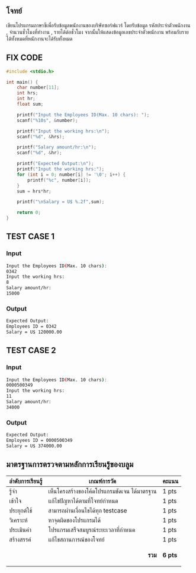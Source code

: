 ## โจทย์
เขียนโปรแกรมภาษาซีเพื่อรับข้อมูลพนักงานของบริษัทซอร์ฟแวร์ โดยรับข้อมูล รหัสประจำตัวพนักงาน , จำนวนชั่วโมงที่ทำงาน , รายได้ต่อชั่วโมง จากนั้นให้แสดงข้อมูลเลขประจำตัวพนักงาน พร้อมกับรายได้ทั้งหมดที่หนักงานจะได้รับทั้งหมด

## FIX CODE
```c++
#include <stdio.h>

int main() {
    char number[11];
    int hrs;
    int hr;
    float sum;

    printf("Input the Employees ID(Max. 10 chars): ");
    scanf("%10s", &number);

    printf("Input the working hrs:\n");
    scanf("%d", &hrs);

    printf("Salary amount/hr:\n");
    scanf("%d", &hr);

    printf("Expected Output:\n");
    printf("Input the working hrs:");
    for (int i = 0; number[i] != '\0'; i++) {
        printf("%c", number[i]);
    }
    sum = hrs*hr;

    printf("\nSalary = U$ %.2f",sum);

    return 0;
}

```

## TEST CASE 1
### Input
```bash
Input the Employees ID(Max. 10 chars): 
0342
Input the working hrs: 
8
Salary amount/hr: 
15000

```
### Output
```bash
Expected Output:
Employees ID = 0342
Salary = U$ 120000.00
```

## TEST CASE 2
### Input
```bash
Input the Employees ID(Max. 10 chars): 
0000500349
Input the working hrs: 
11
Salary amount/hr: 
34000

```
### Output
```bash
Expected Output:
Employees ID = 0000500349
Salary = U$ 374000.00
```

## มาตรฐานการตรวจตามหลักการเรียนรู้ของบลูม
| ลำดับการเรียนรู้ | เกณฑ์การวัด | คะแนน |
| -------- | -------- | -------- |
| รู้จำ | เห็นโครงสร้างของโค้ดโปรแกรมชัดเจน ได้มาตรฐาน | 1 pts |
| เข้าใจ | แก้ไขปัญหาได้ตามที่โจทย์กำหนด | 1 pts |
| ประยุกต์ใช้ | สามารถผ่านเงื่อนไขได้ทุก testcase | 1 pts |
| วิเคราะห์ | หาจุดผิดของโปรแกรมได้ | 1 pts |
| ประเมินค่า | โปรแกรมเสร็จสมบูรณ์ระยะเวลาที่กำหนด | 1 pts |
| สร้างสรรค์ | แก้ไขสถานการณ์ของโจทย์ | 1 pts |
||<p style='text-align: right !important;'>**รวม**</p>|**6 pts**|
